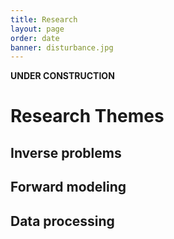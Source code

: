 ```yaml
---
title: Research
layout: page
order: date
banner: disturbance.jpg
---
```


**UNDER CONSTRUCTION**

# Research Themes

## Inverse problems

## Forward modeling

## Data processing
